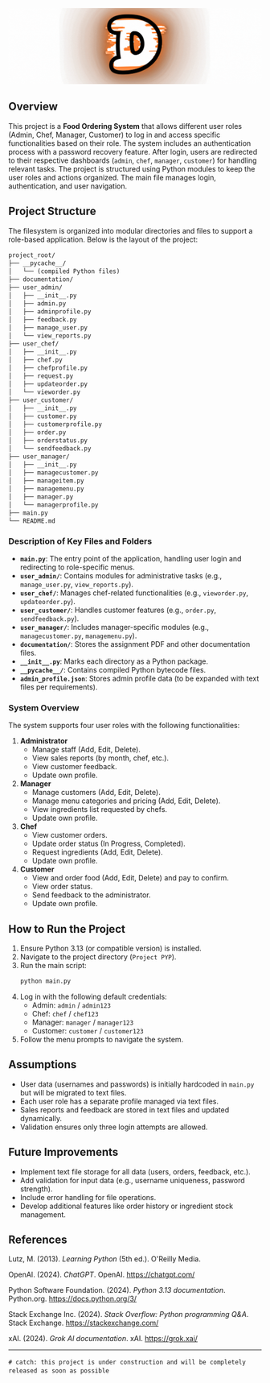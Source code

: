![Logo](Logo.gif)


## Overview
This project is a **Food Ordering System** that allows different user roles (Admin, Chef, Manager, Customer) to log in and access specific functionalities based on their role. The system includes an authentication process with a password recovery feature. After login, users are redirected to their respective dashboards (`admin`, `chef`, `manager`, `customer`) for handling relevant tasks. The project is structured using Python modules to keep the user roles and actions organized. The main file manages login, authentication, and user navigation.

## Project Structure
The filesystem is organized into modular directories and files to support a role-based application. Below is the layout of the project:

```
project_root/
├── __pycache__/
│   └── (compiled Python files)
├── documentation/
├── user_admin/
│   ├── __init__.py
│   ├── admin.py
│   ├── adminprofile.py
│   ├── feedback.py
│   ├── manage_user.py
│   └── view_reports.py
├── user_chef/
│   ├── __init__.py
│   ├── chef.py
│   ├── chefprofile.py
│   ├── request.py
│   ├── updateorder.py
│   └── vieworder.py
├── user_customer/
│   ├── __init__.py
│   ├── customer.py
│   ├── customerprofile.py
│   ├── order.py
│   ├── orderstatus.py
│   └── sendfeedback.py
├── user_manager/
│   ├── __init__.py
│   ├── managecustomer.py
│   ├── manageitem.py
│   ├── managemenu.py
│   ├── manager.py
│   └── managerprofile.py
├── main.py
└── README.md
```

### Description of Key Files and Folders
- **`main.py`**: The entry point of the application, handling user login and redirecting to role-specific menus.
- **`user_admin/`**: Contains modules for administrative tasks (e.g., `manage_user.py`, `view_reports.py`).
- **`user_chef/`**: Manages chef-related functionalities (e.g., `vieworder.py`, `updateorder.py`).
- **`user_customer/`**: Handles customer features (e.g., `order.py`, `sendfeedback.py`).
- **`user_manager/`**: Includes manager-specific modules (e.g., `managecustomer.py`, `managemenu.py`).
- **`documentation/`**: Stores the assignment PDF and other documentation files.
- **`__init__.py`**: Marks each directory as a Python package.
- **`__pycache__/`**: Contains compiled Python bytecode files.
- **`admin_profile.json`**: Stores admin profile data (to be expanded with text files per requirements).


### System Overview
The system supports four user roles with the following functionalities:
1. **Administrator**
   - Manage staff (Add, Edit, Delete).
   - View sales reports (by month, chef, etc.).
   - View customer feedback.
   - Update own profile.
2. **Manager**
   - Manage customers (Add, Edit, Delete).
   - Manage menu categories and pricing (Add, Edit, Delete).
   - View ingredients list requested by chefs.
   - Update own profile.
3. **Chef**
   - View customer orders.
   - Update order status (In Progress, Completed).
   - Request ingredients (Add, Edit, Delete).
   - Update own profile.
4. **Customer**
   - View and order food (Add, Edit, Delete) and pay to confirm.
   - View order status.
   - Send feedback to the administrator.
   - Update own profile.


## How to Run the Project
1. Ensure Python 3.13 (or compatible version) is installed.
2. Navigate to the project directory (`Project PYP`).
3. Run the main script:
   ```bash
   python main.py
   ```
4. Log in with the following default credentials:
   - Admin: `admin` / `admin123`
   - Chef: `chef` / `chef123`
   - Manager: `manager` / `manager123`
   - Customer: `customer` / `customer123`
5. Follow the menu prompts to navigate the system.

## Assumptions
- User data (usernames and passwords) is initially hardcoded in `main.py` but will be migrated to text files.
- Each user role has a separate profile managed via text files.
- Sales reports and feedback are stored in text files and updated dynamically.
- Validation ensures only three login attempts are allowed.



## Future Improvements
- Implement text file storage for all data (users, orders, feedback, etc.).
- Add validation for input data (e.g., username uniqueness, password strength).
- Include error handling for file operations.
- Develop additional features like order history or ingredient stock management.


## References

Lutz, M. (2013). *Learning Python* (5th ed.). O'Reilly Media.  

OpenAI. (2024). *ChatGPT*. OpenAI. https://chatgpt.com/  

Python Software Foundation. (2024). *Python 3.13 documentation*. Python.org. https://docs.python.org/3/  

Stack Exchange Inc. (2024). *Stack Overflow: Python programming Q&A*. Stack Exchange. https://stackexchange.com/

xAI. (2024). *Grok AI documentation*. xAI. https://grok.xai/  

---

`# catch: this project is under construction and will be completely released as soon as possible`
